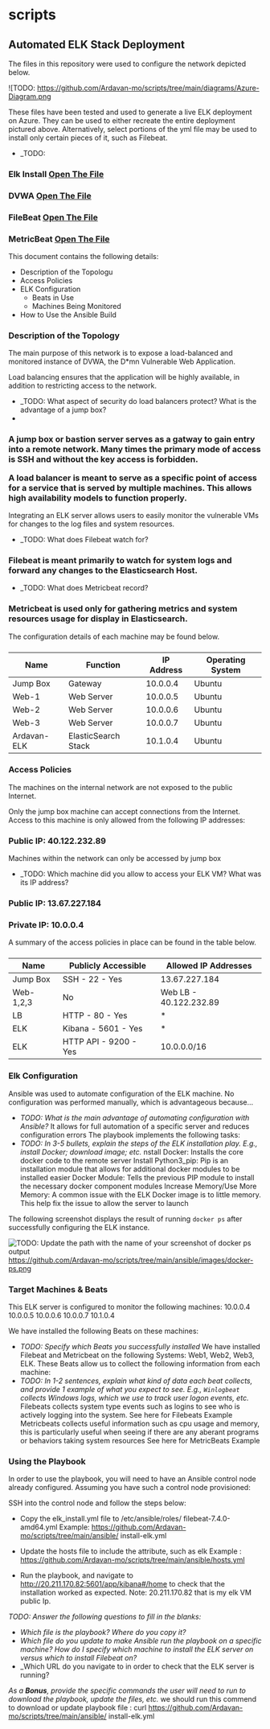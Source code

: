 # scripts
## Automated ELK Stack Deployment

The files in this repository were used to configure the network depicted below.

![TODO: https://github.com/Ardavan-mo/scripts/tree/main/diagrams/Azure-Diagram.png

These files have been tested and used to generate a live ELK deployment on Azure. They can be used to either recreate the entire deployment pictured above. Alternatively, select portions of the yml file may be used to install only certain pieces of it, such as Filebeat.

  - _TODO: 
<h3>Elk Install <a href="https://github.com/Ardavan-mo/scripts/blob/main/ansible/install-elk.yml">Open The File</a> </h3>
<h3>DVWA  <a href="https://github.com/Ardavan-mo/scripts/blob/main/ansible/dvwa_playbook.yml">Open The File</a> </h3>

<h3>FileBeat  <a href="https://github.com/Ardavan-mo/scripts/blob/main/ansible/filebeat-playbook.yml">Open The File</a> </h3>
<h3>MetricBeat  <a href="https://github.com/Ardavan-mo/scripts/blob/main/ansible/metricbeat-playbook.yml">Open The File</a> </h3>

This document contains the following details:
- Description of the Topologu
- Access Policies
- ELK Configuration
  - Beats in Use
  - Machines Being Monitored
- How to Use the Ansible Build



### Description of the Topology

The main purpose of this network is to expose a load-balanced and monitored instance of DVWA, the D*mn Vulnerable Web Application.

Load balancing ensures that the application will be highly available, in addition to restricting  access to the network.
- _TODO: What aspect of security do load balancers protect? What is the advantage of a jump box?
- 
<h3>A jump box or bastion server serves as a gatway to gain entry into a remote network. Many times the primary mode of access is SSH and without the key access is forbidden.

A load balancer is meant to serve as a specific point of access for a service that is served by multiple machines. This allows high availability models to function properly.</h3>

Integrating an ELK server allows users to easily monitor the vulnerable VMs for changes to the log files and system resources.
- _TODO: What does Filebeat watch for?

<h3>Filebeat is meant primarily to watch for system logs and forward any changes to the Elasticsearch Host.</h3>

- _TODO: What does Metricbeat record?

<h3>Metricbeat is used only for gathering metrics and system resources usage for display in Elasticsearch.</h3>





The configuration details of each machine may be found below.
<h3>

| Name       | Function            | IP Address | Operating System |
|------------|---------------------|------------|------------------|
| Jump Box   | Gateway             | 10.0.0.4   | Ubuntu           |
| Web-1      | Web Server          | 10.0.0.5   | Ubuntu           |
| Web-2      | Web Server          | 10.0.0.6   | Ubuntu           |
| Web-3      | Web Server          | 10.0.0.7   | Ubuntu           |
| Ardavan-ELK| ElasticSearch Stack | 10.1.0.4   | Ubuntu           |

</h3>




### Access Policies

The machines on the internal network are not exposed to the public Internet. 

Only the   jump box   machine can accept connections from the Internet. Access to this machine is only allowed from the following IP addresses:

<h3>Public IP:  40.122.232.89</h3>

Machines within the network can only be accessed by jump box   
- _TODO: Which machine did you allow to access your ELK VM? What was its IP address?

<h3>Public IP:  13.67.227.184</h3>
<h3>Private IP: 10.0.0.4</h3>



A summary of the access policies in place can be found in the table below.
<h3>

| Name     | Publicly Accessible   | Allowed IP Addresses      |
|----------|-----------------------|---------------------------|
| Jump Box | SSH - 22 - Yes        | 13.67.227.184             |
| Web-1,2,3| No                    | Web LB - 40.122.232.89    |
| LB       | HTTP - 80 - Yes       | *                         |
| ELK      | Kibana - 5601 - Yes   | *                         |
| ELK      | HTTP API - 9200 - Yes | 10.0.0.0/16               |

</h3>


### Elk Configuration

Ansible was used to automate configuration of the ELK machine. No configuration was performed manually, which is advantageous because...
- _TODO: What is the main advantage of automating configuration with Ansible?_
It allows for full automation of a specific server and reduces configuration errors
The playbook implements the following tasks:
- _TODO: In 3-5 bullets, explain the steps of the ELK installation play. E.g., install Docker; download image; etc._
nstall Docker: Installs the core docker code to the remote server
Install Python3_pip: Pip is an installation module that allows for additional docker modules to be installed easier
Docker Module: Tells the previous PIP module to install the necessary docker component modules
Increase Memory/Use More Memory: A common issue with the ELK Docker image is to little memory. This help fix the issue to allow the server to launch

The following screenshot displays the result of running `docker ps` after successfully configuring the ELK instance.
 
![TODO: Update the path with the name of your screenshot of docker ps output](Images/docker_ps_output.png)
https://github.com/Ardavan-mo/scripts/tree/main/ansible/images/docker-ps.png


### Target Machines & Beats
This ELK server is configured to monitor the following machines:
10.0.0.4
10.0.0.5
10.0.0.6
10.0.0.7
10.1.0.4

We have installed the following Beats on these machines:
- _TODO: Specify which Beats you successfully installed_
We have installed Filebeat and Metricbeat on the following Systems: Web1, Web2, Web3, ELK.
These Beats allow us to collect the following information from each machine:
- _TODO: In 1-2 sentences, explain what kind of data each beat collects, and provide 1 example of what you expect to see. E.g., `Winlogbeat` collects Windows logs, which we use to track user logon events, etc._
Filebeats collects system type events such as logins to see who is actively logging into the system.
See here for Filebeats Example
Metricbeats collects useful information such as cpu usage and memory, this is particularly useful when seeing if there are any aberant programs or behaviors taking system resources
See here for MetricBeats Example








### Using the Playbook
In order to use the playbook, you will need to have an Ansible control node already configured. Assuming you have such a control node provisioned: 

SSH into the control node and follow the steps below:
- Copy the  elk_install.yml   file to /etc/ansible/roles/ filebeat-7.4.0-amd64.yml
Example: https://github.com/Ardavan-mo/scripts/tree/main/ansible/ install-elk.yml
- Update the  hosts  file to include the attribute, such as elk
Example : https://github.com/Ardavan-mo/scripts/tree/main/ansible/hosts.yml


- Run the playbook, and navigate to  http://20.211.170.82:5601/app/kibana#/home to check that the installation worked as expected.
Note: 20.211.170.82 that is my elk VM public Ip.  
 

_TODO: Answer the following questions to fill in the blanks:_
- _Which file is the playbook? Where do you copy it?_
- _Which file do you update to make Ansible run the playbook on a specific machine? How do I specify which machine to install the ELK server on versus which to install Filebeat on?_
- _Which URL do you navigate to in order to check that the ELK server is running?

_As a **Bonus**, provide the specific commands the user will need to run to download the playbook, update the files, etc._
we should run this commend to download or update playbook file :
curl https://github.com/Ardavan-mo/scripts/tree/main/ansible/ install-elk.yml
